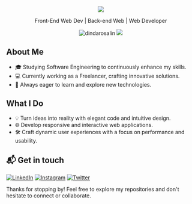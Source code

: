 <div align="center">
  <img src="https://readme-typing-svg.herokuapp.com?color=%blue&size=32&center=true&vCenter=true&width=600&height=50&lines=Hi+👋,+I'm+Muhammad+Ariansyah;Web+Developer;"/>
</div>

<p align="center">
  Front-End Web Dev | Back-end Web | Web Developer
</p>

<p align="center">  
 <img src="https://komarev.com/ghpvc/?username=dindarosalin&color=blue" alt="dindarosalin" />
 <img src="https://img.shields.io/github/followers/dindarosalin?label=followers&style=social"/>
</p>

## About Me

- 🎓 Studying Software Engineering to continuously enhance my skills.
- 💻 Currently working as a Freelancer, crafting innovative solutions.
- 🌱 Always eager to learn and explore new technologies.

## What I Do

- 💡 Turn ideas into reality with elegant code and intuitive design.
- 🌐 Develop responsive and interactive web applications.
- 🛠️ Craft dynamic user experiences with a focus on performance and usability.

## 📬 Get in touch
[![LinkedIn](https://img.shields.io/badge/LinkedIn-Connect-blue?logo=linkedin&logoColor=white&style=flat-square)](https://www.linkedin.com/in/dindarosalin/)
[![Instagram](https://img.shields.io/badge/Instagram-Follow-E4405F?logo=instagram&logoColor=white&style=flat-square)](https://www.instagram.com/dindarosalin/)
[![Twitter](https://img.shields.io/badge/Twitter-Follow-blue?logo=twitter&logoColor=white&style=flat-square)](https://twitter.com/dindarosalin)

Thanks for stopping by! Feel free to explore my repositories and don't hesitate to connect or collaborate.
